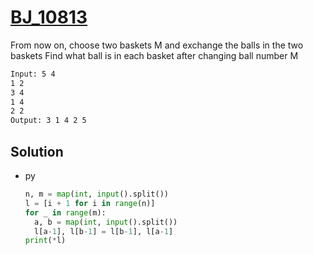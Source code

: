 # [BJ_10813](https://acmicpc.net/problem/10813)

From now on, choose two baskets M and exchange the balls in the two baskets
Find what ball is in each basket after changing ball number M

```txt
Input: 5 4
1 2
3 4
1 4
2 2
Output: 3 1 4 2 5
```

## Solution

* py

  ```py
  n, m = map(int, input().split())
  l = [i + 1 for i in range(n)]
  for _ in range(m):
    a, b = map(int, input().split())
    l[a-1], l[b-1] = l[b-1], l[a-1]
  print(*l)
  ```
